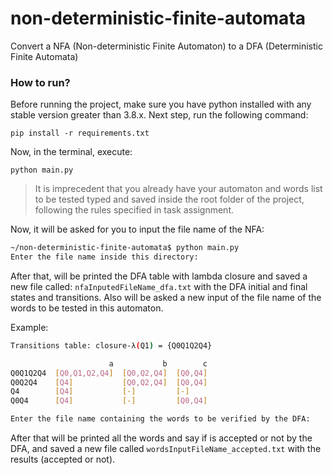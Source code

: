 # non-deterministic-finite-automata
 Convert a NFA (Non-deterministic Finite Automaton) to a DFA (Deterministic Finite Automata) 

### How to run?
Before running the project, make sure you have python installed with any stable version greater than 3.8.x. Next step, run the following command:

```
pip install -r requirements.txt
```

Now, in the terminal, execute:

```
python main.py
```

> It is imprecedent that you already have your automaton and words list to be tested typed and saved inside the root folder of the project, following the rules specified in task assignment.

Now, it will be asked for you to input the file name of the NFA:

```bash
~/non-deterministic-finite-automata$ python main.py 
Enter the file name inside this directory: 
```

After that, will be printed the DFA table with lambda closure and saved a new file called: `nfaInputedFileName_dfa.txt` with the DFA initial and final states and transitions. Also will be asked a new input of the file name of the words to be tested in this automaton.


Example:
```bash
Transitions table: closure-λ(Q1) = {Q0Q1Q2Q4}

                      a           b        c       
Q0Q1Q2Q4  [Q0,Q1,Q2,Q4]  [Q0,Q2,Q4]  [Q0,Q4] 
Q0Q2Q4    [Q4]           [Q0,Q2,Q4]  [Q0,Q4] 
Q4        [Q4]           [-]         [-]     
Q0Q4      [Q4]           [-]         [Q0,Q4]

Enter the file name containing the words to be verified by the DFA: 
```

After that will be printed all the words and say if is accepted or not by the DFA, and saved a new file called `wordsInputFileName_accepted.txt` with the results (accepted or not).